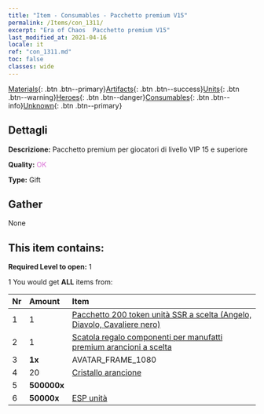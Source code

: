 ```yaml
---
title: "Item - Consumables - Pacchetto premium V15"
permalink: /Items/con_1311/
excerpt: "Era of Chaos  Pacchetto premium V15"
last_modified_at: 2021-04-16
locale: it
ref: "con_1311.md"
toc: false
classes: wide
---
```

 [Materials](/it/Items/){: .btn .btn--primary}[Artifacts](/it/Items/Artifacts/){: .btn .btn--success}[Units](/it/Items/Units/){: .btn .btn--warning}[Heroes](/it/Items/Heroes/){: .btn .btn--danger}[Consumables](/it/Items/Consumables/){: .btn .btn--info}[Unknown](/it/Items/Unknown/){: .btn .btn--primary}

## Dettagli
 **Descrizione:** Pacchetto premium per giocatori di livello VIP 15 e superiore

 **Quality:** <span style="color: #DA70D6">OK</span>

 **Type:** Gift

## Gather

  None

## This item contains:

 **Required Level to open:** 1

 1 You would get **ALL** items  from:

  | Nr | Amount |     Item    |
  |:---|:-------|:------------|
  | 1 | 1 | [Pacchetto 200 token unità SSR a scelta (Angelo, Diavolo, Cavaliere nero)](/it/Items/con_1323/) |  | 
  | 2 | 1 | [Scatola regalo componenti per manufatti premium arancioni a scelta](/it/Items/con_1315/) |  | 
  | 3 |  **1x** | AVATAR_FRAME_1080 |  | 
  | 4 | 20 | [Cristallo arancione](/it/Items/con_730/) |  | 
  | 5 |  **500000x** | <i class="fas fa-coins"/> |  | 
  | 6 |  **50000x** | [ESP unità](/it/Items/con_902/) |  | 
